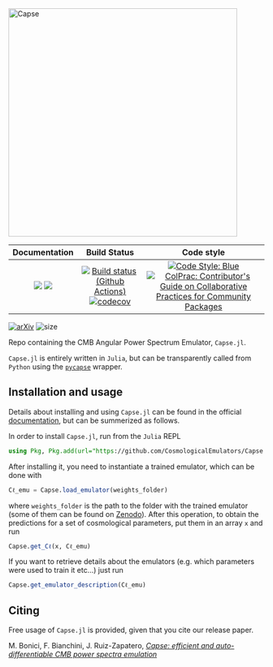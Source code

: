 <img src="https://github.com/user-attachments/assets/a414b6e8-e5ed-4655-857b-3c59f26867e3" alt="Capse" width="450" />

| **Documentation** | **Build Status** | **Code style** |
|:--------:|:----------------:|:----------------:|
| [![](https://img.shields.io/badge/docs-dev-blue.svg)](https://cosmologicalemulators.github.io/Capse.jl/dev) [![](https://img.shields.io/badge/docs-stable-blue.svg)](https://cosmologicalemulators.github.io/Capse.jl/stable) | [![Build status (Github Actions)](https://github.com/CosmologicalEmulators/Capse.jl/workflows/CI/badge.svg)](https://github.com/CosmologicalEmulators/Capse.jl/actions) [![codecov](https://codecov.io/gh/CosmologicalEmulators/Capse.jl/branch/main/graph/badge.svg?token=0PYHCWVL67)](https://codecov.io/gh/CosmologicalEmulators/Capse.jl) | [![Code Style: Blue](https://img.shields.io/badge/code%20style-blue-4495d1.svg)](https://github.com/invenia/BlueStyle) [![ColPrac: Contributor's Guide on Collaborative Practices for Community Packages](https://img.shields.io/badge/ColPrac-Contributor's%20Guide-blueviolet)](https://github.com/SciML/ColPrac) |


[![arXiv](https://img.shields.io/badge/arXiv-2307.14339-b31b1b.svg)](https://arxiv.org/abs/2307.14339)
![size](https://img.shields.io/github/repo-size/CosmologicalEmulators/Capse.jl)


Repo containing the CMB Angular Power Spectrum Emulator, `Capse.jl`.

`Capse.jl` is entirely written in `Julia`, but can be transparently called from `Python` using the [`pycapse`](https://github.com/CosmologicalEmulators/pycapse) wrapper.

## Installation and usage

Details about installing and using `Capse.jl` can be found in the official [documentation](https://cosmologicalemulators.github.io/Capse.jl/stable/), but can be summerized as follows.

In order to install `Capse.jl`, run from the `Julia` REPL

```julia
using Pkg, Pkg.add(url="https://github.com/CosmologicalEmulators/Capse.jl")
```

After installing it, you need to instantiate a trained emulator, which can be done with

```julia
Cℓ_emu = Capse.load_emulator(weights_folder)
```

where `weights_folder` is the path to the folder with the trained emulator (some of them can be found on [Zenodo](https://zenodo.org/record/8187935)). After this operation, to obtain the predictions for a set of cosmological parameters, put them in an array `x` and run

```julia
Capse.get_Cℓ(x, Cℓ_emu)
```

If you want to retrieve details about the emulators (e.g. which parameters were used to train it etc...) just run

```julia
Capse.get_emulator_description(Cℓ_emu)
```

## Citing

Free usage of `Capse.jl` is provided, given that you cite our release paper.

M. Bonici, F. Bianchini, J. Ruiz-Zapatero, [_Capse: efficient and auto-differentiable CMB power spectra emulation_](https://arxiv.org/abs/2307.14339)
